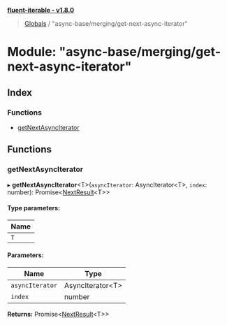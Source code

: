 **[fluent-iterable - v1.8.0](../README.md)**

> [Globals](../README.md) / "async-base/merging/get-next-async-iterator"

# Module: "async-base/merging/get-next-async-iterator"

## Index

### Functions

* [getNextAsyncIterator](_async_base_merging_get_next_async_iterator_.md#getnextasynciterator)

## Functions

### getNextAsyncIterator

▸ **getNextAsyncIterator**\<T>(`asyncIterator`: AsyncIterator\<T>, `index`: number): Promise\<[NextResult](../interfaces/_async_base_merging_merge_types_.nextresult.md)\<T>>

#### Type parameters:

Name |
------ |
`T` |

#### Parameters:

Name | Type |
------ | ------ |
`asyncIterator` | AsyncIterator\<T> |
`index` | number |

**Returns:** Promise\<[NextResult](../interfaces/_async_base_merging_merge_types_.nextresult.md)\<T>>
